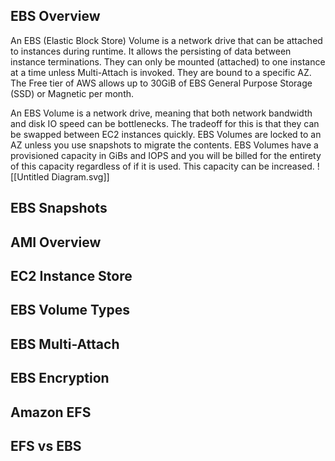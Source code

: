 ## EBS Overview
An EBS (Elastic Block Store) Volume is a network drive that can be attached to instances during runtime.
It allows the persisting of data between instance terminations.
They can only be mounted (attached) to one instance at a time unless Multi-Attach is invoked.
They are bound to a specific AZ.
The Free tier of AWS allows up to 30GiB of EBS General Purpose Storage (SSD) or Magnetic per month.

An EBS Volume is a network drive, meaning that both network bandwidth and disk IO speed can be bottlenecks. The tradeoff for this is that they can be swapped between EC2 instances quickly.
EBS Volumes are locked to an AZ unless you use snapshots to migrate the contents.
EBS Volumes have a provisioned capacity in GiBs and IOPS and you will be billed for the entirety of this capacity regardless of if it is used. This capacity can be increased.
![[Untitled Diagram.svg]]
## EBS Snapshots
## AMI Overview
## EC2 Instance Store
## EBS Volume Types
## EBS Multi-Attach
## EBS Encryption
## Amazon EFS
## EFS vs EBS